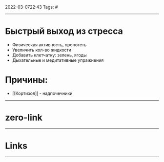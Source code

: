 2022-03-0722:43
Tags: #

---
# Быстрый выход из стресса
- Физическая активность, пропотеть
- Увеличить кол-во жидкости
- Добавить клетчатку: зелень, ягоды
- Дыхательные и медитативные упражнения

# Причины:
- [[Кортизол]] - надпочечники



---
# zero-link

---
# Links



---